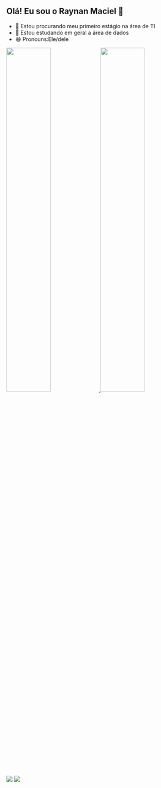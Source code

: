 ## Olá! Eu sou o Raynan Maciel 👋

- 🔭 Estou procurando meu primeiro estágio na área de TI
- 🌱 Estou estudando em geral a área de dados
- 😄 Pronouns:Ele/dele

<div>
<a href="https://github.com/Raynan777">
<img <img width="48%" src="https://github-readme-stats.vercel.app/api?username=Raynan777&show_icons=true&theme=dark&include_all_commits=true&count_private=true"/>
<img <img width="48%" src="https://github-readme-stats.vercel.app/api/top-langs/?username=Raynan777&layout=compact&langs_count=16&theme=dark"/>
</div>


##

<div> 
  <a href = "mailto:raynanoli8@gmail.com"><img src="https://img.shields.io/badge/-Gmail-%23333?style=for-the-badge&logo=gmail&logoColor=white" target="_blank"></a>
  <a href="https://www.linkedin.com/in/raynan-maciel-oliveira-7480862a8/" target="_blank"><img src="https://img.shields.io/badge/-LinkedIn-%230077B5?style=for-the-badge&logo=linkedin&logoColor=white" target="_blank"></a> 
  
</div>
  

        
